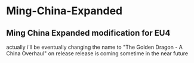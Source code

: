 # Ming-China-Expanded
Ming China Expanded modification for EU4
----
actually i'll be eventually changing the name to "The Golden Dragon - A China Overhaul" on release
release is coming sometime in the near future
